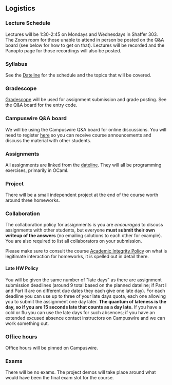 ## Logistics

### Lecture Schedule

Lectures will be 1:30-2:45 on Mondays and Wednesdays in Shaffer 303. The Zoom room for those unable to attend in person be posted on the Q&A board (see below for how to get on that).  Lectures will be recorded and the Panopto page for those recordings will also be posted.

### Syllabus

See the [Dateline](dateline.html) for the schedule and the topics that will be covered.

### Gradescope

[Gradescope](https://gradescope.com) will be used for assignment submission and grade posting. See the Q&A board for the entry code.

### Campuswire Q&A board

We will be using the Campuswire Q&A board for online discussions. You will need to register [here](https://campuswire.com/c/G2FCCFD2B/feed) so you can receive course announcements and discuss the material with other students.

### Assignments

All assignments are linked from the [dateline](dateline.html). They will all be programming exercises, primarily in OCaml.

### Project

There will be a small independent project at the end of the course worth around three homeworks.

### Collaboration

The collaboration policy for assignments is you are *encouraged* to discuss assignments with other students, but everyone **must submit their own writeup of the answers** (no emailing solutions to each other for example).  You are also required to list all collaborators on your submission.

Please make sure to consult the course [Academic Integrity Policy](integrity.html) on what is legitimate interaction for homeworks, it is spelled out in detail there.

#### Late HW Policy

You will be given the same number of "late days" as there are assignment submission deadlines (around 9 total based on the planned dateline; if Part I and Part II are on different due dates they each give one late day). For each deadline you can use up to three of your late days quota, each one allowing you to submit the assignment one day later.  **The quantum of lateness is the day, so if you are 15 seconds late that counts as a day late.** If you have a cold or flu you can use the late days for such absences; if you have an extended excused absence contact instructors on Campuswire and we can work something out.

### Office hours

Office hours will be pinned on Campuswire.
### Exams

There will be no exams.  The project demos will take place around what would have been the final exam slot for the course.
